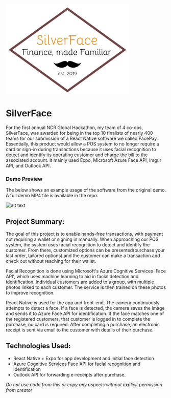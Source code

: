 ![alt text](./SilverFace-logo.bmp "SilverFace Logo") 

# SilverFace
For the first annual NCR Global Hackathon, my team of 4 co-ops, SilverFace, was awarded for being in the top 10 finalists of nearly 400 teams for our submission of a React Native software we called FacePay. Essentially, this product would allow a POS system to no longer require a card or sign-in during transactions because it uses facial recognition to detect and identify its operating customer and charge the bill to the associated account. It mainly used Expo, Microsoft Azure Face API, Imgur API, and Outlook API.

### Demo Preview
The below shows an example usage of the software from the original demo. A full demo MP4 file is available in the repo.

![alt text](./demo-preview.gif "SilverFace Demo Preview")

## Project Summary:
The goal of this project is to enable hands-free transactions, with payment not requiring a wallet or signing in manually. When approaching our POS system, the system uses facial recognition to detect and identify the customer. From there, customized options can be presented(purchase your last order, tailored options) and the customer can make a transaction and check out without reaching for their wallet.

Facial Recognition is done using Microsoft's Azure Cognitive Services 'Face API', which uses machine learning to aid in facial detection and identification. Individual customers are added to a group, with multiple photos linked to each customer. The service is then trained on these photos to improve recognition.

React Native is used for the app and front-end. The camera continuously attempts to detect a face. If a face is detected, the camera saves the image and sends it to Azure Face API for identification. If the face matches one of the registered customers, that customer is logged in to complete the purchase, no card is required. After completing a purchase, an electronic receipt is sent via email to the customer with details of their purchase.

## Technologies Used:
 - React Native + Expo for app development and initial face detection
 - Azure Cognitive Services Face API for facial recognition and identification
 - Outlook API for forwarding e-receipts after purchase.

*Do not use code from this or copy any aspects without explicit permission from creator*
